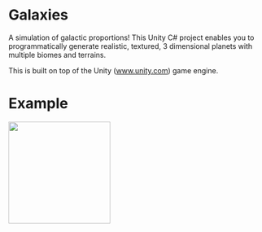 # Galaxies
A simulation of galactic proportions! This Unity C# project enables you to programmatically generate realistic, textured, 3 dimensional planets with multiple biomes and terrains.

This is built on top of the Unity (www.unity.com) game engine.

# Example
<img src="https://secure-user-management-assets.s3-eu-west-1.amazonaws.com/planet_example.jpeg" width="200" height="200" />
